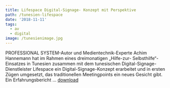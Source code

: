 ```yaml
---
title: Lifespace Digital-Signage- Konzept mit Perspektive
path: /tunesien-lifespace
date: '2018-11-11'
tags:
  - av
  - digital
image: /tunesienimage.jpg
---
```


PROFESSIONAL SYSTEM-Autor und Medientechnik-Experte Achim Hannemann hat im Rahmen eines dreimonatigen „Hilfe-zur- Selbsthilfe“-Einsatzes in Tunesien zusammen mit dem tunesischen Digital-Signage-Dienstleister Lifespace ein Digital-Signage-Konzept erarbeitet und in ersten Zügen umgesetzt, das traditionellen Meetingpoints ein neues Gesicht gibt. Ein Erfahrungsbericht ... [download](PS_0618_82-86.pdf)